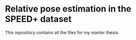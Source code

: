 # Relative pose estimation in the SPEED+ dataset

This repository contains all the files for my master thesis.
